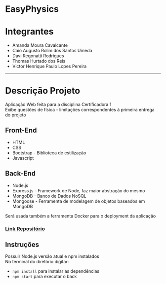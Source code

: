 # EasyPhysics

# Integrantes

- Amanda Moura Cavalcante
- Caio Augusto Rolim dos Santos Umeda
- Davi Regonatti Rodrigues
- Thomas Hurtado dos Reis
- Victor Henrique Paulo Lopes Pereira

---

# Descrição Projeto

Aplicação Web feita para a disciplina Certificadora 1 <br>
Exibe questões de física - limitações correspondentes à primeira entrega do projeto

## Front-End

- HTML
- CSS
- Bootstrap - Biblioteca de estilização
- Javascript

## Back-End

- Node.js
- Express.js - Framework de Node, faz maior abstração do mesmo
- MongoDB - Banco de Dados NoSQL
- Mongoose - Ferramenta de modelagem de objetos baseados em MongoDB

Será usada também a ferramenta Docker para o deployment da aplicação

### [Link Repositório](https://github.com/Davison003/EasyPhysics)

## Instruções

Possuir Node.js versão atual e npm instalados <br>
No terminal do diretório digitar: 
+ ```npm install``` para instalar as dependências
+ ```npm start``` para executar o back
